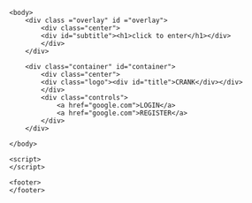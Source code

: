 <html>
    <head>
       <link rel="stylesheet" href="style.css">
       <script type="text/javascript" src="rythm.js"></script>
       <script type="text/javascript" src="jscript.js"></script>
       <audio id="beat" class="beat" src="beat.mp3" type="audio/mp3"></audio>
    </head>

    <body>
        <div class ="overlay" id ="overlay">
            <div class="center">
            <div id="subtitle"><h1>click to enter</h1></div>
            </div>
        </div>

        <div class="container" id="container">
            <div class="center">
            <div class="logo"><div id="title">CRANK</div></div>
            </div>
            <div class="controls">
                <a href="google.com">LOGIN</a>
                <a href="google.com">REGISTER</a>
            </div>
        </div>
    
    </body>

    <script>
    </script>

    <footer>
    </footer>

</html>
